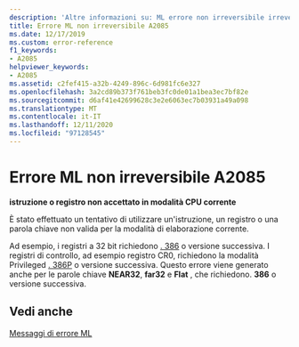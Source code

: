 ```yaml
---
description: 'Altre informazioni su: ML errore non irreversibile irreversibile A2085'
title: Errore ML non irreversibile A2085
ms.date: 12/17/2019
ms.custom: error-reference
f1_keywords:
- A2085
helpviewer_keywords:
- A2085
ms.assetid: c2fef415-a32b-4249-896c-6d981fc6e327
ms.openlocfilehash: 3a2cd89b373f761beb3fc0de01a1bea3ec7bf82e
ms.sourcegitcommit: d6af41e42699628c3e2e6063ec7b03931a49a098
ms.translationtype: MT
ms.contentlocale: it-IT
ms.lasthandoff: 12/11/2020
ms.locfileid: "97128545"
---
```

# <a name="ml-nonfatal-error-a2085"></a>Errore ML non irreversibile A2085

**istruzione o registro non accettato in modalità CPU corrente**

È stato effettuato un tentativo di utilizzare un'istruzione, un registro o una parola chiave non valida per la modalità di elaborazione corrente.

Ad esempio, i registri a 32 bit richiedono [. 386](dot-386.md) o versione successiva. I registri di controllo, ad esempio registro CR0, richiedono la modalità Privileged [. 386P](dot-386p.md) o versione successiva. Questo errore viene generato anche per le parole chiave **NEAR32**, **far32** e **Flat** , che richiedono. **386** o versione successiva.

## <a name="see-also"></a>Vedi anche

[Messaggi di errore ML](ml-error-messages.md)
